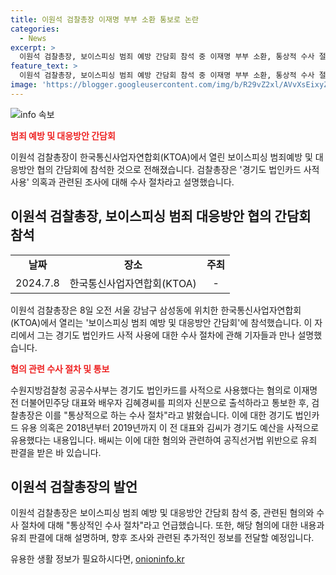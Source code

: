 ```yaml
---
title: 이원석 검찰총장 이재명 부부 소환 통보로 논란
categories:
  - News
excerpt: >
  이원석 검찰총장, 보이스피싱 범죄 예방 간담회 참석 중 이재명 부부 소환, 통상적 수사 절차 밝혀 이원석 검찰총장이 보이스피싱 범죄 예방 간담회에 참석하며 경기도 법인카드 사적 사용 의혹과 관련해 이재명 전 더불어민주당 대표 부부에게 소환을 통보한 것을 통상적으로 하는 수사 절차라고 밝혔다. 현재까지 이 부부에 대한 이른바 경기도 법인카드 유용 의혹은 2018~2019년 당시 경기도지사였던 이 전 대표와 김씨가 경기도 예산을 사적으로 유용한 것과 관련된 내용이다.
feature_text: >
  이원석 검찰총장, 보이스피싱 범죄 예방 간담회 참석 중 이재명 부부 소환, 통상적 수사 절차 밝혀 이원석 검찰총장이 보이스피싱 범죄 예방 간담회에 참석하며 경기도 법인카드 사적 사용 의혹과 관련해 이재명 전 더불어민주당 대표 부부에게 소환을 통보한 것을 통상적으로 하는 수사 절차라고 밝혔다. 현재까지 이 부부에 대한 이른바 경기도 법인카드 유용 의혹은 2018~2019년 당시 경기도지사였던 이 전 대표와 김씨가 경기도 예산을 사적으로 유용한 것과 관련된 내용이다.
image: 'https://blogger.googleusercontent.com/img/b/R29vZ2xl/AVvXsEixyZcFfHzMRdzZMjFBmAUKJYCLCGyLL1o632UiGVXcaFdKo_bkvkuCioo0uUKlGfBVcT3P84aROyZIXSBEx3Aw5nCQ3pTgDom1WDC4m8eifvWiAmWEEVb4x6G_l8C0QH225ldMjyaFvpxGEBGNO37VmDTDMHGhJPq73UglMfDca1-0aw/s1600/blogspot.png'
---
```


<p><img src="https://blogger.googleusercontent.com/img/b/R29vZ2xl/AVvXsEixyZcFfHzMRdzZMjFBmAUKJYCLCGyLL1o632UiGVXcaFdKo_bkvkuCioo0uUKlGfBVcT3P84aROyZIXSBEx3Aw5nCQ3pTgDom1WDC4m8eifvWiAmWEEVb4x6G_l8C0QH225ldMjyaFvpxGEBGNO37VmDTDMHGhJPq73UglMfDca1-0aw/s1600/blogspot.png" alt="info 속보" /></p>

<p><b><span style="color: #ee2323;">범죄 예방 및 대응방안 간담회</span></b></p>

<p data-ke-size="size16">이원석 검찰총장이 한국통신사업자연합회(KTOA)에서 열린 보이스피싱 범죄예방 및 대응방안 협의 간담회에 참석한 것으로 전해졌습니다. 검찰총장은 '경기도 법인카드 사적 사용' 의혹과 관련된 조사에 대해 수사 절차라고 설명했습니다.</p>

<h2 data-ke-size="size26">이원석 검찰총장, 보이스피싱 범죄 대응방안 협의 간담회 참석</h2>

<table>
  <tr>
    <td style="text-align: center; height: 17px;"><b>날짜</b></td>
    <td style="text-align: center; height: 17px;"><b>장소</b></td>
    <td style="text-align: center; height: 17px;"><b>주최</b></td>
  </tr>
  <tr>
    <td style="text-align: center;">2024.7.8</td>
    <td style="text-align: center;">한국통신사업자연합회(KTOA)</td>
    <td style="text-align: center;">-</td>
  </tr>
</table>

<p data-ke-size="size16">이원석 검찰총장은 8일 오전 서울 강남구 삼성동에 위치한 한국통신사업자연합회(KTOA)에서 열리는 '보이스피싱 범죄 예방 및 대응방안 간담회'에 참석했습니다. 이 자리에서 그는 경기도 법인카드 사적 사용에 대한 수사 절차에 관해 기자들과 만나 설명했습니다.</p>

<p><b><span style="color: #ee2323;">혐의 관련 수사 절차 및 통보</span></b></p>

<p data-ke-size="size16">수원지방검찰청 공공수사부는 경기도 법인카드를 사적으로 사용했다는 혐의로 이재명 전 더불어민주당 대표와 배우자 김혜경씨를 피의자 신분으로 출석하라고 통보한 후, 검찰총장은 이를 "통상적으로 하는 수사 절차"라고 밝혔습니다. 이에 대한 경기도 법인카드 유용 의혹은 2018년부터 2019년까지 이 전 대표와 김씨가 경기도 예산을 사적으로 유용했다는 내용입니다. 배씨는 이에 대한 혐의와 관련하여 공직선거법 위반으로 유죄 판결을 받은 바 있습니다.</p>

<h2 data-ke-size="size26">이원석 검찰총장의 발언</h2>

<p data-ke-size="size16">이원석 검찰총장은 보이스피싱 범죄 예방 및 대응방안 간담회 참석 중, 관련된 혐의와 수사 절차에 대해 "통상적인 수사 절차"라고 언급했습니다. 또한, 해당 혐의에 대한 내용과 유죄 판결에 대해 설명하며, 향후 조사와 관련된 추가적인 정보를 전달할 예정입니다.</p>
유용한 생활 정보가 필요하시다면, <a href="https://onioninfo.kr" rel="dofollow">onioninfo.kr</a>


